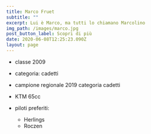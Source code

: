 ```yaml
---
title: Marco Fruet
subtitle: ""
excerpt: Lui è Marco, ma tutti lo chiamano Marcolino
img_path: /images/marco.jpg
post_button_label: Scopri di più
date: 2020-06-08T12:25:23.090Z
layout: page
---
```

* classe 2009
* categoria: cadetti
* campione regionale 2019 categoria cadetti
* KTM 65cc
* piloti preferiti: 

  * Herlings
  * Roczen